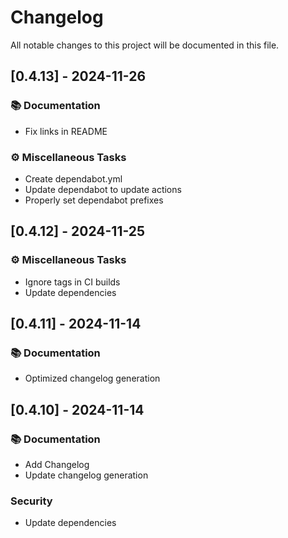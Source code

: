 # Changelog

All notable changes to this project will be documented in this file.

## [0.4.13] - 2024-11-26

### 📚 Documentation

- Fix links in README

### ⚙️ Miscellaneous Tasks

- Create dependabot.yml
- Update dependabot to update actions
- Properly set dependabot prefixes

## [0.4.12] - 2024-11-25

### ⚙️ Miscellaneous Tasks

- Ignore tags in CI builds
- Update dependencies

## [0.4.11] - 2024-11-14

### 📚 Documentation

- Optimized changelog generation

## [0.4.10] - 2024-11-14

### 📚 Documentation

- Add Changelog
- Update changelog generation

### Security

- Update dependencies

<!-- generated by git-cliff -->

